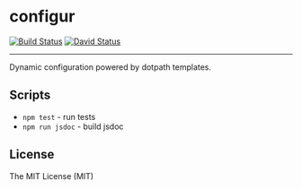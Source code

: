 # configur

[![Build Status](https://travis-ci.org/tsertkov/configur.svg)](https://travis-ci.org/tsertkov/configur)
[![David Status](https://david-dm.org/tsertkov/configur.png)](https://david-dm.org/tsertkov/configur)

---

Dynamic configuration powered by dotpath templates.

## Scripts

- `npm test` - run tests
- `npm run jsdoc` - build jsdoc

## License

The MIT License (MIT)
